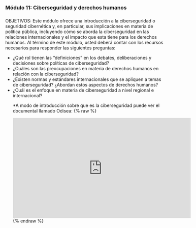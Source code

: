 ### Módulo 11: Ciberseguridad y derechos humanos
###

OBJETIVOS: Este módulo ofrece una introducción a la ciberseguridad o seguridad cibernética y, en particular, sus implicaciones en materia de política pública, incluyendo cómo se aborda la ciberseguridad en las relaciones internacionales y el impacto que esta tiene para los derechos humanos. Al término de este módulo, usted deberá contar con los recursos necesarios para responder las siguientes preguntas:

<ul><li> ¿Qué rol tienen las “definiciones” en los debates, deliberaciones y decisiones sobre políticas de ciberseguridad?
<li> ¿Cuáles son las preocupaciones en materia de derechos humanos en relación con la ciberseguridad?
<li> ¿Existen normas y estándares internacionales que se apliquen a temas de ciberseguridad? ¿Abordan estos aspectos de derechos humanos?
<li> ¿Cuál es el enfoque en materia de ciberseguridad a nivel regional e internacional?


*A modo de introducción sobre que es la ciberseguridad puede ver el documental llamado Odisea: 
{% raw %}<div align=“center”><iframe width="560" height="315" src="https://www.youtube.com/embed/nWXQacWRn5I" frameborder="0" allowfullscreen></iframe></div>{% endraw %}
